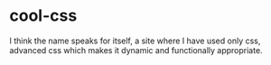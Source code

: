# cool-css
I think the name speaks for itself, a site where I have used only css, advanced css which makes it dynamic and functionally appropriate.

